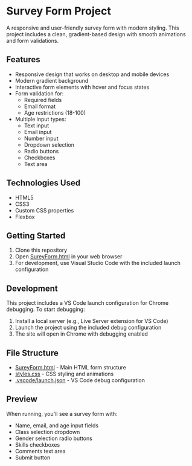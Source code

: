 # Survey Form Project

A responsive and user-friendly survey form with modern styling. This project includes a clean, gradient-based design with smooth animations and form validations.

## Features

- Responsive design that works on desktop and mobile devices
- Modern gradient background
- Interactive form elements with hover and focus states
- Form validation for:
  - Required fields
  - Email format
  - Age restrictions (18-100)
- Multiple input types:
  - Text input
  - Email input
  - Number input
  - Dropdown selection
  - Radio buttons
  - Checkboxes
  - Text area

## Technologies Used

- HTML5
- CSS3
- Custom CSS properties
- Flexbox

## Getting Started

1. Clone this repository
2. Open [SureyForm.html](SureyForm.html) in your web browser
3. For development, use Visual Studio Code with the included launch configuration

## Development

This project includes a VS Code launch configuration for Chrome debugging. To start debugging:

1. Install a local server (e.g., Live Server extension for VS Code)
2. Launch the project using the included debug configuration
3. The site will open in Chrome with debugging enabled

## File Structure

- [SureyForm.html](SureyForm.html) - Main HTML form structure
- [styles.css](styles.css) - CSS styling and animations
- [.vscode/launch.json](.vscode/launch.json) - VS Code debug configuration

## Preview

When running, you'll see a survey form with:
- Name, email, and age input fields
- Class selection dropdown
- Gender selection radio buttons
- Skills checkboxes
- Comments text area
- Submit button
